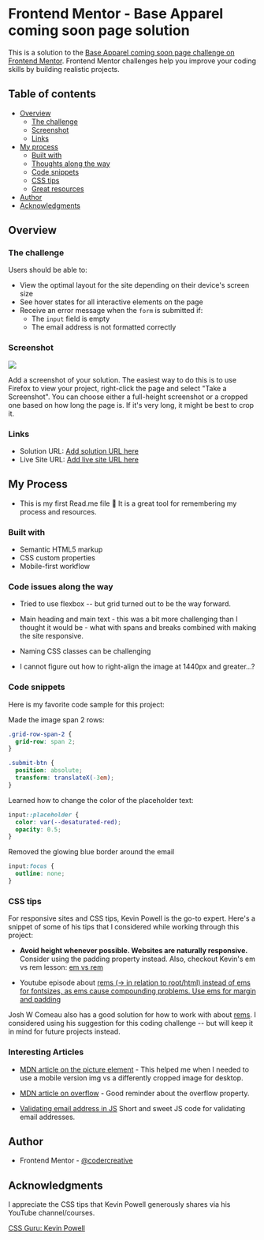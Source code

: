 # Frontend Mentor - Base Apparel coming soon page solution

This is a solution to the [Base Apparel coming soon page challenge on Frontend Mentor](https://www.frontendmentor.io/challenges/base-apparel-coming-soon-page-5d46b47f8db8a7063f9331a0). Frontend Mentor challenges help you improve your coding skills by building realistic projects.

## Table of contents

- [Overview](#overview)
  - [The challenge](#the-challenge)
  - [Screenshot](#screenshot)
  - [Links](#links)
- [My process](#my-process)
  - [Built with](#built-with)
  - [Thoughts along the way](#thoughts-along-the-way)
  - [Code snippets](#code-snippets)
  - [CSS tips](#css-tips)
  - [Great resources](#great-resources)
- [Author](#author)
- [Acknowledgments](#acknowledgments)

## Overview

### The challenge

Users should be able to:

- View the optimal layout for the site depending on their device's screen size
- See hover states for all interactive elements on the page
- Receive an error message when the `form` is submitted if:
  - The `input` field is empty
  - The email address is not formatted correctly

### Screenshot

![](./screenshot.jpg)

Add a screenshot of your solution. The easiest way to do this is to use Firefox to view your project, right-click the page and select "Take a Screenshot". You can choose either a full-height screenshot or a cropped one based on how long the page is. If it's very long, it might be best to crop it.

### Links

- Solution URL: [Add solution URL here](https://your-solution-url.com)
- Live Site URL: [Add live site URL here](https://your-live-site-url.com)

## My Process

- This is my first Read.me file 🎉 It is a great tool for remembering my process and resources.

### Built with

- Semantic HTML5 markup
- CSS custom properties
- Mobile-first workflow

### Code issues along the way

- Tried to use flexbox -- but grid turned out to be the way forward.

- Main heading and main text - this was a bit more challenging than I thought it would be - what with spans and breaks combined with making the site responsive.

- Naming CSS classes can be challenging

- I cannot figure out how to right-align the image at 1440px and greater...?

### Code snippets

Here is my favorite code sample for this project:

Made the image span 2 rows:

```css
.grid-row-span-2 {
  grid-row: span 2;
}
```

```css
.submit-btn {
  position: absolute;
  transform: translateX(-3em);
}
```

Learned how to change the color of the placeholder text:

```css
input::placeholder {
  color: var(--desaturated-red);
  opacity: 0.5;
}
```

Removed the glowing blue border around the email

```css
input:focus {
  outline: none;
}
```

### CSS tips

For responsive sites and CSS tips, Kevin Powell is the go-to expert. Here's a snippet of some of his tips that I considered while working through this project:

- **Avoid height whenever possible. Websites are naturally responsive.** Consider using the padding property instead. Also, checkout Kevin's em vs rem lesson: [em vs rem](https://youtu.be/_-aDOAMmDHI)

- Youtube episode about
  [rems (-> in relation to root/html) instead of ems for fontsizes, as ems cause compounding problems. Use ems for margin and padding](https://www.youtube.com/watch?v=pautqDqa54I)

Josh W Comeau also has a good solution for how to work with about [rems](https://www.joshwcomeau.com/css/surprising-truth-about-pixels-and-accessibility/#the-625-trick). I considered using his suggestion for this coding challenge -- but will keep it in mind for future projects instead.

### Interesting Articles

- [MDN article on the picture element](https://developer.mozilla.org/en-US/docs/Web/HTML/Element/picture) - This helped me when I needed to use a mobile version img vs a differently cropped image for desktop.

- [MDN article on overflow](https://developer.mozilla.org/en-US/docs/Web/CSS/overflow) - Good reminder about the overflow property.

- [Validating email address in JS](https://ui.dev/validate-email-address-javascript)
  Short and sweet JS code for validating email addresses.

## Author

- Frontend Mentor - [@codercreative](https://www.frontendmentor.io/profile/codercreative)

## Acknowledgments

I appreciate the CSS tips that Kevin Powell generously shares via his YouTube channel/courses.

[CSS Guru: Kevin Powell](https://www.youtube.com/kevinpowell)
